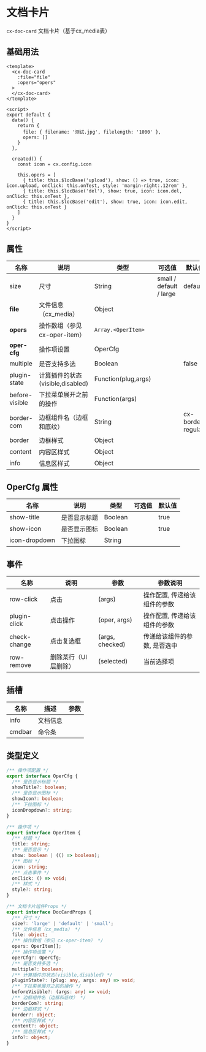 # 文档卡片

`cx-doc-card` 文档卡片（基于cx_media表）

## 基础用法

```vue
<template>
  <cx-doc-card
    :file="file"
    :opers="opers"
  >
  </cx-doc-card>
</template>

<script>
export default {
  data() {
    return {
      file: { filename: '测试.jpg', filelength: '1000' },
      opers: []
    }
  },

  created() {
    const icon = cx.config.icon

    this.opers = [
      { title: this.$locBase('upload'), show: () => true, icon: icon.upload, onClick: this.onTest, style: 'margin-right:.12rem' },
      { title: this.$locBase('del'), show: true, icon: icon.del, onClick: this.onTest },
      { title: this.$locBase('edit'), show: true, icon: icon.edit, onClick: this.onTest }
    ]
  }
}
</script>
```

## 属性

| 名称 | 说明 | 类型 | 可选值 | 默认值 |
| --- | ---- | ---- | ----- | ----- |
| size | 尺寸 | String | small / default / large | default |
| **file** | 文件信息（cx_media） | Object | | |
| **opers** | 操作数组（参见 cx-oper-item） | `Array.<OperItem>` | | |
| **oper-cfg** | 操作项设置 | OperCfg | | |
| multiple | 是否支持多选 | Boolean | | false |
| plugin-state | 计算插件的状态(visible,disabled) | Function(plug,args) | | |
| before-visible | 下拉菜单展开之前的操作 | Function(args) | | |
| border-com | 边框组件名（边框和底纹） | String | | cx-border-regular |
| border | 边框样式 | Object | | |
| content | 内容区样式 | Object | | |
| info | 信息区样式 | Object | | |

## OperCfg 属性

| 名称 | 说明 | 类型 | 可选值 | 默认值 |
| --- | ---- | ---- | ----- | ----- |
| show-title | 是否显示标题 | Boolean | | true |
| show-icon | 是否显示图标 | Boolean | | true |
| icon-dropdown | 下拉图标 | String | | |

## 事件

| 名称 | 说明 | 参数 | 参数说明 |
| ---- | --- | ---- | ----- |
| row-click | 点击 | (args) | 操作配置, 传递给该组件的参数 |
| plugin-click | 点击操作 | (oper, args) | 操作配置, 传递给该组件的参数 |
| check-change | 点击复选框 | (args, checked) | 传递给该组件的参数, 是否选中 |
| row-remove | 删除某行（UI层删除） | (selected) | 当前选择项 |

## 插槽
| 名称 | 描述 | 参数 |
| ----- | ----- | ----- |
| info | 文档信息 | |
| cmdbar | 命令条 | |

## 类型定义

```ts
/** 操作项配置 */
export interface OperCfg {
  /** 是否显示标题 */
  showTitle?: boolean;
  /** 是否显示图标 */
  showIcon?: boolean;
  /** 下拉图标 */
  iconDropdown?: string;
}

/** 操作项 */
export interface OperItem {
  /** 标题 */
  title: string;
  /** 是否显示 */
  show: boolean | (() => boolean);
  /** 图标 */
  icon: string;
  /** 点击事件 */
  onClick: () => void;
  /** 样式 */
  style?: string;
}

/** 文档卡片组件Props */
export interface DocCardProps {
  /** 尺寸 */
  size?: 'large' | 'default' | 'small';
  /** 文件信息（cx_media） */
  file: object;
  /** 操作数组（参见 cx-oper-item） */
  opers: OperItem[];
  /** 操作项设置 */
  operCfg?: OperCfg;
  /** 是否支持多选 */
  multiple?: boolean;
  /** 计算插件的状态(visible,disabled) */
  pluginState?: (plug: any, args: any) => void;
  /** 下拉菜单展开之前的操作 */
  beforeVisible?: (args: any) => void;
  /** 边框组件名（边框和底纹） */
  borderCom?: string;
  /** 边框样式 */
  border?: object;
  /** 内容区样式 */
  content?: object;
  /** 信息区样式 */
  info?: object;
} 